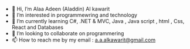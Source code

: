 - 👋 Hi, I’m Alaa Adeen (Aladdin) Al kawarit
- 👀 I’m interested in programmewring and technology
- 🌱 I’m currently learning C#, .NET & MVC, Java , Java script , html , Css, React and Databases
- 💞️ I’m looking to collaborate on programmering
- 📫 How to reach me by my email : a.a.alkawarit@gmail.com

<!---
Alkawarit/Alkawarit is a ✨ special ✨ repository because its `README.md` (this file) appears on your GitHub profile.
You can click the Preview link to take a look at your changes.
--->

